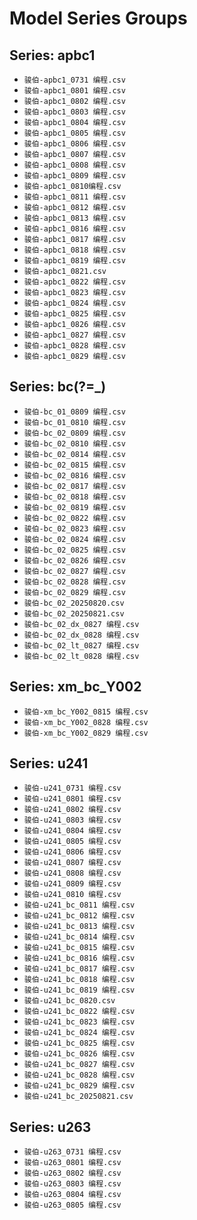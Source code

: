 # Model Series Groups

## Series: apbc1

- `骏伯-apbc1_0731 编程.csv`
- `骏伯-apbc1_0801 编程.csv`
- `骏伯-apbc1_0802 编程.csv`
- `骏伯-apbc1_0803 编程.csv`
- `骏伯-apbc1_0804 编程.csv`
- `骏伯-apbc1_0805 编程.csv`
- `骏伯-apbc1_0806 编程.csv`
- `骏伯-apbc1_0807 编程.csv`
- `骏伯-apbc1_0808 编程.csv`
- `骏伯-apbc1_0809 编程.csv`
- `骏伯-apbc1_0810编程.csv`
- `骏伯-apbc1_0811 编程.csv`
- `骏伯-apbc1_0812 编程.csv`
- `骏伯-apbc1_0813 编程.csv`
- `骏伯-apbc1_0816 编程.csv`
- `骏伯-apbc1_0817 编程.csv`
- `骏伯-apbc1_0818 编程.csv`
- `骏伯-apbc1_0819 编程.csv`
- `骏伯-apbc1_0821.csv`
- `骏伯-apbc1_0822 编程.csv`
- `骏伯-apbc1_0823 编程.csv`
- `骏伯-apbc1_0824 编程.csv`
- `骏伯-apbc1_0825 编程.csv`
- `骏伯-apbc1_0826 编程.csv`
- `骏伯-apbc1_0827 编程.csv`
- `骏伯-apbc1_0828 编程.csv`
- `骏伯-apbc1_0829 编程.csv`

## Series: bc(?=_)

- `骏伯-bc_01_0809 编程.csv`
- `骏伯-bc_01_0810 编程.csv`
- `骏伯-bc_02_0809 编程.csv`
- `骏伯-bc_02_0810 编程.csv`
- `骏伯-bc_02_0814 编程.csv`
- `骏伯-bc_02_0815 编程.csv`
- `骏伯-bc_02_0816 编程.csv`
- `骏伯-bc_02_0817 编程.csv`
- `骏伯-bc_02_0818 编程.csv`
- `骏伯-bc_02_0819 编程.csv`
- `骏伯-bc_02_0822 编程.csv`
- `骏伯-bc_02_0823 编程.csv`
- `骏伯-bc_02_0824 编程.csv`
- `骏伯-bc_02_0825 编程.csv`
- `骏伯-bc_02_0826 编程.csv`
- `骏伯-bc_02_0827 编程.csv`
- `骏伯-bc_02_0828 编程.csv`
- `骏伯-bc_02_0829 编程.csv`
- `骏伯-bc_02_20250820.csv`
- `骏伯-bc_02_20250821.csv`
- `骏伯-bc_02_dx_0827 编程.csv`
- `骏伯-bc_02_dx_0828 编程.csv`
- `骏伯-bc_02_lt_0827 编程.csv`
- `骏伯-bc_02_lt_0828 编程.csv`

## Series: xm_bc_Y002

- `骏伯-xm_bc_Y002_0815 编程.csv`
- `骏伯-xm_bc_Y002_0828 编程.csv`
- `骏伯-xm_bc_Y002_0829 编程.csv`

## Series: u241

- `骏伯-u241_0731 编程.csv`
- `骏伯-u241_0801 编程.csv`
- `骏伯-u241_0802 编程.csv`
- `骏伯-u241_0803 编程.csv`
- `骏伯-u241_0804 编程.csv`
- `骏伯-u241_0805 编程.csv`
- `骏伯-u241_0806 编程.csv`
- `骏伯-u241_0807 编程.csv`
- `骏伯-u241_0808 编程.csv`
- `骏伯-u241_0809 编程.csv`
- `骏伯-u241_0810 编程.csv`
- `骏伯-u241_bc_0811 编程.csv`
- `骏伯-u241_bc_0812 编程.csv`
- `骏伯-u241_bc_0813 编程.csv`
- `骏伯-u241_bc_0814 编程.csv`
- `骏伯-u241_bc_0815 编程.csv`
- `骏伯-u241_bc_0816 编程.csv`
- `骏伯-u241_bc_0817 编程.csv`
- `骏伯-u241_bc_0818 编程.csv`
- `骏伯-u241_bc_0819 编程.csv`
- `骏伯-u241_bc_0820.csv`
- `骏伯-u241_bc_0822 编程.csv`
- `骏伯-u241_bc_0823 编程.csv`
- `骏伯-u241_bc_0824 编程.csv`
- `骏伯-u241_bc_0825 编程.csv`
- `骏伯-u241_bc_0826 编程.csv`
- `骏伯-u241_bc_0827 编程.csv`
- `骏伯-u241_bc_0828 编程.csv`
- `骏伯-u241_bc_0829 编程.csv`
- `骏伯-u241_bc_20250821.csv`

## Series: u263

- `骏伯-u263_0731 编程.csv`
- `骏伯-u263_0801 编程.csv`
- `骏伯-u263_0802 编程.csv`
- `骏伯-u263_0803 编程.csv`
- `骏伯-u263_0804 编程.csv`
- `骏伯-u263_0805 编程.csv`

